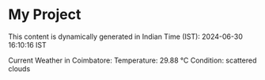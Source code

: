 # My Project

This content is dynamically generated in Indian Time (IST): 2024-06-30 16:10:16 IST


Current Weather in Coimbatore:
Temperature: 29.88 °C
Condition: scattered clouds
